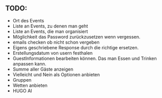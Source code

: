 ## TODO:

- Ort des Events
- Liste an Events, zu denen man geht
- Liste an Events, die man organisiert
- Möglichkeit das Password zurückzusetzen wenn vergessen.
- emails checken ob nicht schon vergeben
- Eigens geschriebene Response durch die richtige ersetzen.
- Erstellungsdatum von usern festhalen
- GuestInformationen bearbeiten können. Das man Essen und Trinken anpassen kann.
- Summe aller Gäste anzeigen
- Vielleicht und Nein als Optionen anbieten
- Gruppen
- Wetten anbieten
- HUGO AI
